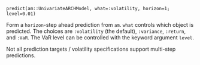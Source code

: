 ```
predict(am::UnivariateARCHModel, what=:volatility, horizon=1; level=0.01)
```

Form a `horizon`-step ahead prediction from `am`. `what` controls which object is predicted. The choices are `:volatility` (the default), `:variance`, `:return`, and `:VaR`. The VaR level can be controlled with the keyword argument `level`.

Not all prediction targets / volatility specifications support multi-step predictions.
